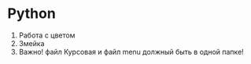 <h1>Python</h1>
<ol>
  <li>Работа с цветом</li></l1>
  <li>Змейка</li>
  <li>Важно! файл Курсовая и файл menu должный быть в одной папке!
  </li>
</ol>
